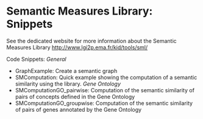 Semantic Measures Library: Snippets
===================================

See the dedicated website  for more information about the Semantic Measures Library
http://www.lgi2p.ema.fr/kid/tools/sml/

Code Snippets:
*General*
- GraphExample: Create a semantic graph
- SMComputation: Quick example showing the computation of a semantic similarity using the library. 
*Gene Ontology*
- SMComputationGO_pairwise:  Computation of the semantic similarity of pairs of concepts defined in the Gene Ontology
- SMComputationGO_groupwise: Computation of the semantic similarity of pairs of genes annotated by the Gene Ontology






